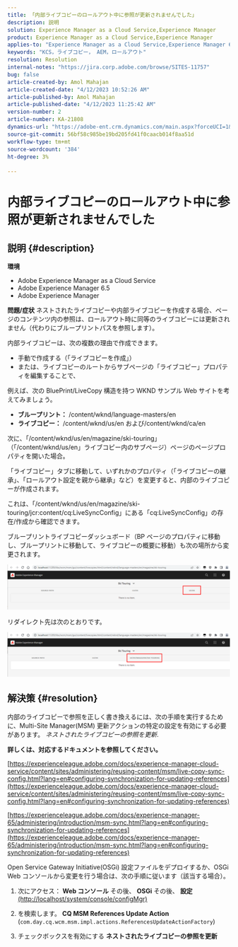 ```yaml
---
title: 「内部ライブコピーのロールアウト中に参照が更新されませんでした」
description: 説明
solution: Experience Manager as a Cloud Service,Experience Manager
product: Experience Manager as a Cloud Service,Experience Manager
applies-to: "Experience Manager as a Cloud Service,Experience Manager 6.5,Experience Manager"
keywords: "KCS，ライブコピー， AEM，ロールアウト"
resolution: Resolution
internal-notes: "https://jira.corp.adobe.com/browse/SITES-11757"
bug: false
article-created-by: Amol Mahajan
article-created-date: "4/12/2023 10:52:26 AM"
article-published-by: Amol Mahajan
article-published-date: "4/12/2023 11:25:42 AM"
version-number: 2
article-number: KA-21808
dynamics-url: "https://adobe-ent.crm.dynamics.com/main.aspx?forceUCI=1&pagetype=entityrecord&etn=knowledgearticle&id=fd589a19-20d9-ed11-a7c7-6045bd006149"
source-git-commit: 56bf58c985be19bd205fd41f0caacb014f8aa51d
workflow-type: tm+mt
source-wordcount: '384'
ht-degree: 3%

---
```


# 内部ライブコピーのロールアウト中に参照が更新されませんでした

## 説明 {#description}

<b>環境</b>
- Adobe Experience Manager as a Cloud Service
- Adobe Experience Manager 6.5
- Adobe Experience Manager

<b>問題/症状</b>
ネストされたライブコピーや内部ライブコピーを作成する場合、ページのコンテンツ内の参照は、ロールアウト時に同等のライブコピーには更新されません（代わりにブループリントパスを参照します）。

内部ライブコピーは、次の複数の理由で作成できます。

- 手動で作成する（「ライブコピーを作成」）
- または、ライブコピーのルートからサブページの「ライブコピー」プロパティを編集することで、




例えば、次の BluePrint/LiveCopy 構造を持つ WKND サンプル Web サイトを考えてみましょう。

- <b>ブループリント：</b> /content/wknd/language-masters/en
- <b>ライブコピー：</b> /content/wknd/us/en および/content/wknd/ca/en


次に、「/content/wknd/us/en/magazine/ski-touring」（「/content/wknd/us/en」ライブコピー内のサブページ）ページのページプロパティを開いた場合。

「ライブコピー」タブに移動して、いずれかのプロパティ（「ライブコピーの継承」、「ロールアウト設定を親から継承」など）を変更すると、内部のライブコピーが作成されます。

これは、「/content/wknd/us/en/magazine/ski-touring/jcr:content/cq:LiveSyncConfig」にある「cq:LiveSyncConfig」の存在/作成から確認できます。

ブループリントライブコピーダッシュボード（BP ページのプロパティに移動し、ブループリントに移動して、ライブコピーの概要に移動）も次の場所から変更されます。

![](assets/___fe589a19-20d9-ed11-a7c7-6045bd006149___.png)

リダイレクト先は次のとおりです。

![](assets/___00599a19-20d9-ed11-a7c7-6045bd006149___.png)




## 解決策 {#resolution}


内部のライブコピーで参照を正しく書き換えるには、次の手順を実行するために、Multi-Site Manager(MSM) 更新アクションの特定の設定を有効にする必要があります。 *ネストされたライブコピーの参照を更新*.

<b>詳しくは、対応するドキュメントを参照してください。</b>

[https://experienceleague.adobe.com/docs/experience-manager-cloud-service/content/sites/administering/reusing-content/msm/live-copy-sync-config.html?lang=en#configuring-synchronization-for-updating-references](https://experienceleague.adobe.com/docs/experience-manager-cloud-service/content/sites/administering/reusing-content/msm/live-copy-sync-config.html?lang=en#configuring-synchronization-for-updating-references)

[https://experienceleague.adobe.com/docs/experience-manager-65/administering/introduction/msm-sync.html?lang=en#configuring-synchronization-for-updating-references](https://experienceleague.adobe.com/docs/experience-manager-65/administering/introduction/msm-sync.html?lang=en#configuring-synchronization-for-updating-references)



Open Service Gateway Initiative(OSGi) 設定ファイルをデプロイするか、OSGi Web コンソールから変更を行う場合は、次の手順に従います（該当する場合）。

1. 次にアクセス： <b>Web コンソール</b> その後、 <b>OSGi</b> その後、 <b>設定</b> [(http://localhost/system/console/configMgr)](http://localhost/system/console/configMgr)


2. を検索します。 <b>CQ MSM References Update Action</b> (`com.day.cq.wcm.msm.impl.actions.ReferencesUpdateActionFactory`)


3. チェックボックスを有効にする <b>ネストされたライブコピーの参照を更新</b>

